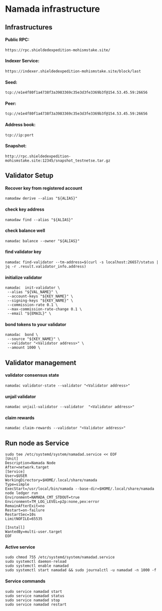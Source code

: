 # Namada infrastructure

## Infrastructures

#### Public RPC: 
```
https://rpc.shieldedexpedition-mohismstake.site/
```

#### Indexer Service: 
```
https://indexer.shieldedexpedition-mohismstake.site/block/last
```

#### Seed:
```
tcp://e1e4f80f1a4738f3a3983369c35e3d3fe3369b3f@154.53.45.59:26656
```

#### Peer:
```
tcp://e1e4f80f1a4738f3a3983369c35e3d3fe3369b3f@154.53.45.59:26656
```

#### Address book:
```
tcp://ip:port
```

#### Snapshot:
```
http://rpc.shieldedexpedition-mohismstake.site:12345/snapshot_testnetse.tar.gz
```

## Validator Setup

#### Recover key from registered account
```
namadaw derive --alias "${ALIAS}"
```

#### check key address
```
namadaw find --alias "${ALIAS}"
```

#### check balance well
```
namadac balance --owner "${ALIAS}"
```

#### find validator key
```
namadac find-validator --tm-address=$(curl -s localhost:26657/status | jq -r .result.validator_info.address)
```

#### initialize validator
```
namadac  init-validator \
 --alias "${VAL_NAME}" \
 --account-keys "${KEY_NAME}" \
 --signing-keys "${KEY_NAME}" \
 --commission-rate 0.1 \
 --max-commission-rate-change 0.1 \
 --email "${EMAIL}" \
```

#### bond tokens to your validator
```
namadac  bond \
 --source "${KEY_NAME}" \
 --validator "<Validator address>" \
 --amount 1000 \
```

## Validator management

#### validator consensus state
```
namadac validator-state --validator "<Validator address>"
```

#### unjail validator
```
namadac unjail-validator --validator  "<Validator address>"
```

#### claim rewards
```
namadac claim-rewards --validator "<Validator address>"
```

## Run node as Service
```
sudo tee /etc/systemd/system/namadad.service << EOF
[Unit]
Description=Namada Node
After=network.target
[Service]
User=$USER
WorkingDirectory=$HOME/.local/share/namada
Type=simple
ExecStart=/usr/local/bin/namada --base-dir=$HOME/.local/share/namada node ledger run
Environment=NAMADA_CMT_STDOUT=true
Environment=TM_LOG_LEVEL=p2p:none,pex:error
RemainAfterExit=no
Restart=on-failure
RestartSec=10s
LimitNOFILE=65535

[Install]
WantedBy=multi-user.target
EOF
```

#### Active service
```
sudo chmod 755 /etc/systemd/system/namadad.service
sudo systemctl daemon-reload
sudo systemctl enable namadad
sudo systemctl start namadad && sudo journalctl -u namadad -n 1000 -f
```

#### Service commands
```
sudo service namadad start
sudo service namadad status
sudo service namadad stop
sudo service namadad restart
```
